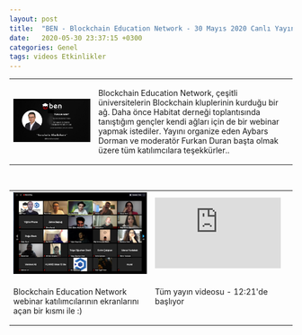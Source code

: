 ```yaml
---
layout: post
title:  "BEN - Blockchain Education Network - 30 Mayıs 2020 Canlı Yayın"
date:   2020-05-30 23:37:15 +0300
categories: Genel
tags: videos Etkinlikler
---
```



<table><tr><td style="width:30%">
<img src="/assets/ben_webinar_200530.jpg"></td>
<td style="width:70%; vertical-align:top">
<p>
Blockchain Education Network, çeşitli üniversitelerin Blockchain kluplerinin kurduğu bir ağ. Daha önce Habitat derneği toplantısında tanıştığım gençler kendi ağları için de bir webinar yapmak istediler. Yayını organize eden Aybars Dorman ve moderatör Furkan Duran başta olmak üzere tüm katılımcılara teşekkürler.. </p>
</td></tr></table>


&nbsp;

<table><tr><td style="width:50%">
<img src="/assets/ben_webinar_screenshot_640.png">
</td>
<td style="width:50%">
<iframe width="224" height="126" src="https://www.youtube.com/embed/y-YIugVNmLw?t=741" frameborder="0" allowfullscreen></iframe></td></tr>
<tr><td style="width:50%; vertical-align:top">
<p>
Blockchain Education Network webinar katılımcılarının ekranlarını açan bir kısmı ile :) 
</p></td>
<td style="width:50%; vertical-align:top">
<p>
Tüm yayın videosu - 12:21'de başlıyor</p>
</td></tr>
</table>
